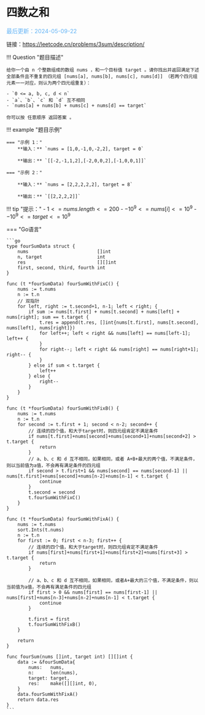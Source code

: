 # 四数之和
<span style="color:rgb(100,180,246);font-size:11pt">最后更新：2024-05-09-22</span>

链接：https://leetcode.cn/problems/3sum/description/

!!! Question "题目描述"

    给你一个由 n 个整数组成的数组 nums ，和一个目标值 target 。请你找出并返回满足下述全部条件且不重复的四元组 [nums[a], nums[b], nums[c], nums[d]] （若两个四元组元素一一对应，则认为两个四元组重复）：

    - `0 <= a, b, c, d < n`
    - `a`、`b`、`c` 和 `d` 互不相同
    - `nums[a] + nums[b] + nums[c] + nums[d] == target`
    
    你可以按 任意顺序 返回答案 。


!!! example "题目示例"

    === "示例 1："
        **输入：** `nums = [1,0,-1,0,-2,2], target = 0`

        **输出：** `[[-2,-1,1,2],[-2,0,0,2],[-1,0,0,1]]`

    === "示例 2："

        **输入：** `nums = [2,2,2,2,2], target = 8`

        **输出：** `[[2,2,2,2]]`

!!! tip "提示："
    - $1 <= nums.length <= 200$
    - $-10^9 <= nums[i] <= 10^9$
    - $-10^9 <= target <= 10^9$



=== "Go语言"

    ```go
    type fourSumData struct {
	    nums                         []int
	    n, target                    int
	    res                          [][]int
	    first, second, third, fourth int
    }
    
    func (t *fourSumData) fourSumWithFixC() {
	    nums := t.nums
	    n := t.n
	    // 双指针
	    for left, right := t.second+1, n-1; left < right; {
		    if sum := nums[t.first] + nums[t.second] + nums[left] + nums[right]; sum == t.target {
			    t.res = append(t.res, []int{nums[t.first], nums[t.second], nums[left], nums[right]})
			    for left++; left < right && nums[left] == nums[left-1]; left++ {
			    }
			    for right--; left < right && nums[right] == nums[right+1]; right-- {
			    }
		    } else if sum < t.target {
			    left++
		    } else {
			    right--
		    }
	    }
    }
    
    func (t *fourSumData) fourSumWithFixB() {
	    nums := t.nums
	    n := t.n
	    for second := t.first + 1; second < n-2; second++ {
		    // 连续的四个值，和大于target时，则四元组肯定不满足条件
		    if nums[t.first]+nums[second]+nums[second+1]+nums[second+2] > t.target {
			    return
		    }
		    // a、b、c 和 d 互不相同，如果相同，或者 A+B+最大的两个值，不满足条件，则以当前值为a值，不会再有满足条件的四元组
		    if second > t.first+1 && nums[second] == nums[second-1] || nums[t.first]+nums[second]+nums[n-2]+nums[n-1] < t.target {
			    continue
		    }
		    t.second = second
		    t.fourSumWithFixC()
	    }
    }
    
    func (t *fourSumData) fourSumWithFixA() {
	    nums := t.nums
	    sort.Ints(t.nums)
	    n := t.n
	    for first := 0; first < n-3; first++ {
		    // 连续的四个值，和大于target时，则四元组肯定不满足条件
		    if nums[first]+nums[first+1]+nums[first+2]+nums[first+3] > t.target {
			    return
		    }
    
		    // a、b、c 和 d 互不相同，如果相同，或者A+最大的三个值，不满足条件，则以当前值为a值，不会再有满足条件的四元组
		    if first > 0 && nums[first] == nums[first-1] || nums[first]+nums[n-3]+nums[n-2]+nums[n-1] < t.target {
			    continue
		    }
    
		    t.first = first
		    t.fourSumWithFixB()
	    }
    
	    return
    }
    
    func fourSum(nums []int, target int) [][]int {
	    data := &fourSumData{
		    nums:   nums,
		    n:      len(nums),
		    target: target,
		    res:    make([][]int, 0),
	    }
	    data.fourSumWithFixA()
	    return data.res
    }
    ```